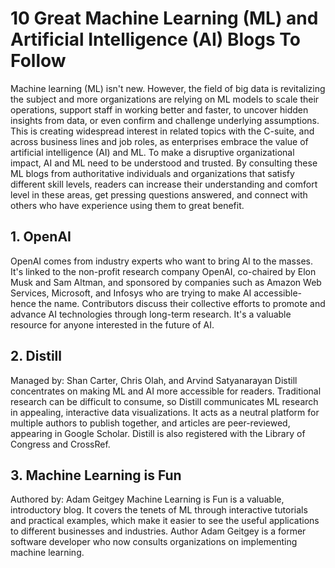 # 10 Great Machine Learning (ML) and Artificial Intelligence (AI) Blogs To Follow 

Machine learning (ML) isn't new. However, the field of big data is revitalizing the subject and more organizations are relying on ML models to scale their operations, support staff in working better and faster, to uncover hidden insights from data, or even confirm and challenge underlying assumptions. This is creating widespread interest in related topics with the C-suite, and across business lines and job roles, as enterprises embrace the value of artificial intelligence (AI) and ML. To make a disruptive organizational impact, AI and ML need to be understood and trusted. By consulting these ML blogs from authoritative individuals and organizations that satisfy different skill levels, readers can increase their understanding and comfort level in these areas, get pressing questions answered, and connect with others who have experience using them to great benefit.

## 1. OpenAI

OpenAI comes from industry experts who want to bring AI to the masses. It's linked to the non-profit research company OpenAI, co-chaired by Elon Musk and Sam Altman, and sponsored by companies such as Amazon Web Services, Microsoft, and Infosys who are trying to make AI accessible-hence the name. Contributors discuss their collective efforts to promote and advance AI technologies through long-term research. It's a valuable resource for anyone interested in the future of AI.

## 2. Distill

Managed by: Shan Carter, Chris Olah, and Arvind Satyanarayan
Distill concentrates on making ML and AI more accessible for readers. Traditional research can be difficult to consume, so Distill communicates ML research in appealing, interactive data visualizations. It acts as a neutral platform for multiple authors to publish together, and articles are peer-reviewed, appearing in Google Scholar. Distill is also registered with the Library of Congress and CrossRef.

## 3. Machine Learning is Fun

Authored by: Adam Geitgey
Machine Learning is Fun is a valuable, introductory blog. It covers the tenets of ML through interactive tutorials and practical examples, which make it easier to see the useful applications to different businesses and industries. Author Adam Geitgey is a former software developer who now consults organizations on implementing machine learning.
